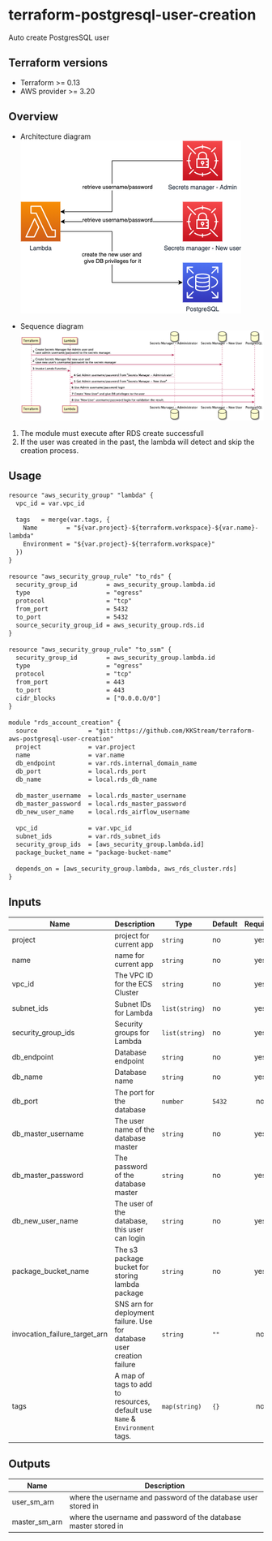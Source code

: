 # terraform-postgresql-user-creation
Auto create PostgresSQL user


## Terraform versions
* Terraform >= 0.13
* AWS provider >= 3.20 

## Overview
* Architecture diagram
![Architecture](docs/architecture.png "Architecture")

* Sequence diagram 
![Workflow](docs/workflow.png "Workflow")


1. The module must execute after RDS create successfull 
2. If the user was created in the past, the lambda will detect and skip the creation process.


## Usage
```hcl
resource "aws_security_group" "lambda" {
  vpc_id = var.vpc_id

  tags   = merge(var.tags, {
    Name        = "${var.project}-${terraform.workspace}-${var.name}-lambda"
    Environment = "${var.project}-${terraform.workspace}"
  })
}

resource "aws_security_group_rule" "to_rds" {
  security_group_id        = aws_security_group.lambda.id
  type                     = "egress"
  protocol                 = "tcp"
  from_port                = 5432
  to_port                  = 5432
  source_security_group_id = aws_security_group.rds.id
}

resource "aws_security_group_rule" "to_ssm" {
  security_group_id        = aws_security_group.lambda.id
  type                     = "egress"
  protocol                 = "tcp"
  from_port                = 443
  to_port                  = 443
  cidr_blocks              = ["0.0.0.0/0"]
}

module "rds_account_creation" {
  source              = "git::https://github.com/KKStream/terraform-aws-postgresql-user-creation"
  project             = var.project
  name                = var.name
  db_endpoint         = var.rds.internal_domain_name
  db_port             = local.rds_port
  db_name             = local.rds_db_name

  db_master_username  = local.rds_master_username
  db_master_password  = local.rds_master_password
  db_new_user_name    = local.rds_airflow_username

  vpc_id              = var.vpc_id
  subnet_ids          = var.rds_subnet_ids
  security_group_ids  = [aws_security_group.lambda.id]
  package_bucket_name = "package-bucket-name"

  depends_on = [aws_security_group.lambda, aws_rds_cluster.rds]
}

```


## Inputs

| Name | Description | Type | Default | Required |
|------|-------------|------|---------|:--------:|
| project | project for current app | `string` | no | yes |
| name | name for current app | `string` | no | yes |
| vpc_id | The VPC ID for the ECS Cluster | `string` | no | yes |
| subnet_ids | Subnet IDs for Lambda | `list(string)` | no | yes |
| security_group_ids | Security groups for Lambda | `list(string)` | no | yes |
| db_endpoint | Database endpoint | `string` | no | yes |
| db_name | Database name | `string` | no | yes |
| db_port | The port for the database | `number` | `5432` | no |
| db_master_username | The user name of the database master | `string` | no | yes |
| db_master_password | The password of the database master | `string` | no | yes |
| db_new_user_name | The user of the database, this user can login | `string` | no | yes |
| package_bucket_name | The s3 package bucket for storing lambda package | `string` | no | yes |
| invocation_failure_target_arn | SNS arn for deployment failure. Use for database user creation failure | `string` | `""` | no |
| tags | A map of tags to add to resources, default use `Name` & `Environment` tags. | `map(string)` | `{}` | no |

## Outputs

| Name | Description |
|------|-------------|
| user_sm_arn | where the username and password of the database user stored in |
| master_sm_arn | where the username and password of the database master stored in |